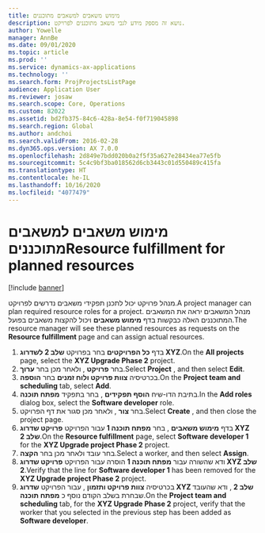 ```yaml
---
title: מימוש משאבים למשאבים מתוכננים
description: נושא זה מספק מידע לגבי משאב מתוכננים לפרויקט.
author: Yowelle
manager: AnnBe
ms.date: 09/01/2020
ms.topic: article
ms.prod: ''
ms.service: dynamics-ax-applications
ms.technology: ''
ms.search.form: ProjProjectsListPage
audience: Application User
ms.reviewer: josaw
ms.search.scope: Core, Operations
ms.custom: 82022
ms.assetid: bd2fb375-84c6-428a-8e54-f0f719045898
ms.search.region: Global
ms.author: andchoi
ms.search.validFrom: 2016-02-28
ms.dyn365.ops.version: AX 7.0.0
ms.openlocfilehash: 2d849e7bdd020b0a2f5f35a627e28434ea77e5fb
ms.sourcegitcommit: 5c4c9bf3ba018562d6cb3443c01d550489c415fa
ms.translationtype: HT
ms.contentlocale: he-IL
ms.lasthandoff: 10/16/2020
ms.locfileid: "4077479"
---
```

# <a name="resource-fulfillment-for-planned-resources"></a><span data-ttu-id="b7df5-103">מימוש משאבים למשאבים מתוכננים</span><span class="sxs-lookup"><span data-stu-id="b7df5-103">Resource fulfillment for planned resources</span></span>

[!include [banner](../includes/banner.md)]

<span data-ttu-id="b7df5-104">מנהל פרויקט יכול לתכנן תפקידי משאבים נדרשים לפרויקט.</span><span class="sxs-lookup"><span data-stu-id="b7df5-104">A project manager can plan required resource roles for a project.</span></span> <span data-ttu-id="b7df5-105">מנהל המשאבים יראה את המשאבים המתוכננים האלה כבקשות בדף **מימוש משאבים** ויכול להקצות משאבים בפועל.</span><span class="sxs-lookup"><span data-stu-id="b7df5-105">The resource manager will see these planned resources as requests on the **Resource fulfillment** page and can assign actual resources.</span></span>

1. <span data-ttu-id="b7df5-106">בדף **כל הפרויקטים** בחר בפרויקט **שלב 2 לשדרוג XYZ**.</span><span class="sxs-lookup"><span data-stu-id="b7df5-106">On the **All projects** page, select the **XYZ Upgrade Phase 2** project.</span></span>
2. <span data-ttu-id="b7df5-107">בחר **פרויקט** , ולאחר מכן בחר **ערוך**.</span><span class="sxs-lookup"><span data-stu-id="b7df5-107">Select **Project** , and then select **Edit**.</span></span>
3. <span data-ttu-id="b7df5-108">בכרטיסיה **צוות פרויקט ולוח זמנים** בחר **הוספה**.</span><span class="sxs-lookup"><span data-stu-id="b7df5-108">On the **Project team and scheduling** tab, select **Add**.</span></span>
4. <span data-ttu-id="b7df5-109">בתיבת הדו-שיח **הוסף תפקידים** , בחר בתפקיד **מפתח תוכנה**.</span><span class="sxs-lookup"><span data-stu-id="b7df5-109">In the **Add roles** dialog box, select the **Software developer** role.</span></span>
5. <span data-ttu-id="b7df5-110">בחר **צור** , ולאחר מכן סגור את דף הפרויקט.</span><span class="sxs-lookup"><span data-stu-id="b7df5-110">Select **Create** , and then close the project page.</span></span>
6. <span data-ttu-id="b7df5-111">בדף **מימוש משאבים** , בחר **מפתח תוכנה 1** עבור הפרויקט **פרויקט שדרוג XYZ שלב 2**.</span><span class="sxs-lookup"><span data-stu-id="b7df5-111">On the **Resource fulfillment** page, select **Software developer 1** for the **XYZ Upgrade project Phase 2** project.</span></span>
7. <span data-ttu-id="b7df5-112">בחר עובד ולאחר מכן בחר **הקצה**.</span><span class="sxs-lookup"><span data-stu-id="b7df5-112">Select a worker, and then select **Assign**.</span></span>
8. <span data-ttu-id="b7df5-113">ודא שהשורה עבור **מפתח תוכנה 1** הוסרה עבור הפרויקט **פרויקט שדרוג XYZ שלב 2**.</span><span class="sxs-lookup"><span data-stu-id="b7df5-113">Verify that the line for **Software developer 1** has been removed for the **XYZ Upgrade project Phase 2** project.</span></span>
9. <span data-ttu-id="b7df5-114">בכרטיסיה **צוות פרויקט ותזמון** , עבור הפרויקט **שדרוג XYZ שלב 2** , ודא שהעובד שבחרת בשלב הקודם נוסף כ **מפתח תוכנה**.</span><span class="sxs-lookup"><span data-stu-id="b7df5-114">On the **Project team and scheduling** tab, for the **XYZ Upgrade Phase 2** project, verify that the worker that you selected in the previous step has been added as **Software developer**.</span></span>
